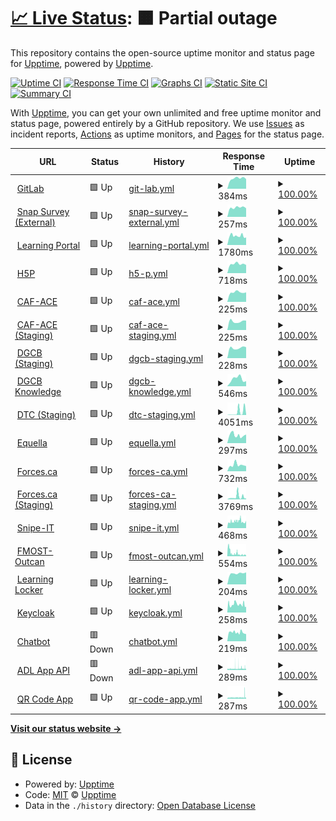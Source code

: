 # [📈 Live Status](https://upptime.github.io/upptime): <!--live status--> **🟧 Partial outage**

This repository contains the open-source uptime monitor and status page for [Upptime](https://upptime.js.org), powered by [Upptime](https://github.com/upptime/upptime).

[![Uptime CI](https://github.com/koj-co/upptime/workflows/Uptime%20CI/badge.svg)](https://github.com/koj-co/upptime/actions?query=workflow%3A%22Uptime+CI%22)
[![Response Time CI](https://github.com/koj-co/upptime/workflows/Response%20Time%20CI/badge.svg)](https://github.com/koj-co/upptime/actions?query=workflow%3A%22Response+Time+CI%22)
[![Graphs CI](https://github.com/koj-co/upptime/workflows/Graphs%20CI/badge.svg)](https://github.com/koj-co/upptime/actions?query=workflow%3A%22Graphs+CI%22)
[![Static Site CI](https://github.com/koj-co/upptime/workflows/Static%20Site%20CI/badge.svg)](https://github.com/koj-co/upptime/actions?query=workflow%3A%22Static+Site+CI%22)
[![Summary CI](https://github.com/koj-co/upptime/workflows/Summary%20CI/badge.svg)](https://github.com/koj-co/upptime/actions?query=workflow%3A%22Summary+CI%22)

With [Upptime](https://upptime.js.org), you can get your own unlimited and free uptime monitor and status page, powered entirely by a GitHub repository. We use [Issues](https://github.com/upptime/upptime/issues) as incident reports, [Actions](https://github.com/upptime/upptime/actions) as uptime monitors, and [Pages](https://upptime.github.io/upptime) for the status page.

<!--start: status pages-->
<!-- This summary is generated by Upptime (https://github.com/upptime/upptime) -->
<!-- Do not edit this manually, your changes will be overwritten -->
<!-- prettier-ignore -->
| URL | Status | History | Response Time | Uptime |
| --- | ------ | ------- | ------------- | ------ |
| <img alt="" src="https://favicons.githubusercontent.com/git.ongarde.net" height="13"> [GitLab](https://git.ongarde.net/) | 🟩 Up | [git-lab.yml](https://github.com/Async0x42/epic-upptime/commits/HEAD/history/git-lab.yml) | <details><summary><img alt="Response time graph" src="./graphs/git-lab/response-time-week.png" height="20"> 384ms</summary><br><a href="https://async0x42.github.io/epic-upptime/history/git-lab"><img alt="Response time 495" src="https://img.shields.io/endpoint?url=https%3A%2F%2Fraw.githubusercontent.com%2FAsync0x42%2Fepic-upptime%2FHEAD%2Fapi%2Fgit-lab%2Fresponse-time.json"></a><br><a href="https://async0x42.github.io/epic-upptime/history/git-lab"><img alt="24-hour response time 608" src="https://img.shields.io/endpoint?url=https%3A%2F%2Fraw.githubusercontent.com%2FAsync0x42%2Fepic-upptime%2FHEAD%2Fapi%2Fgit-lab%2Fresponse-time-day.json"></a><br><a href="https://async0x42.github.io/epic-upptime/history/git-lab"><img alt="7-day response time 384" src="https://img.shields.io/endpoint?url=https%3A%2F%2Fraw.githubusercontent.com%2FAsync0x42%2Fepic-upptime%2FHEAD%2Fapi%2Fgit-lab%2Fresponse-time-week.json"></a><br><a href="https://async0x42.github.io/epic-upptime/history/git-lab"><img alt="30-day response time 410" src="https://img.shields.io/endpoint?url=https%3A%2F%2Fraw.githubusercontent.com%2FAsync0x42%2Fepic-upptime%2FHEAD%2Fapi%2Fgit-lab%2Fresponse-time-month.json"></a><br><a href="https://async0x42.github.io/epic-upptime/history/git-lab"><img alt="1-year response time 513" src="https://img.shields.io/endpoint?url=https%3A%2F%2Fraw.githubusercontent.com%2FAsync0x42%2Fepic-upptime%2FHEAD%2Fapi%2Fgit-lab%2Fresponse-time-year.json"></a></details> | <details><summary><a href="https://async0x42.github.io/epic-upptime/history/git-lab">100.00%</a></summary><a href="https://async0x42.github.io/epic-upptime/history/git-lab"><img alt="All-time uptime 99.72%" src="https://img.shields.io/endpoint?url=https%3A%2F%2Fraw.githubusercontent.com%2FAsync0x42%2Fepic-upptime%2FHEAD%2Fapi%2Fgit-lab%2Fuptime.json"></a><br><a href="https://async0x42.github.io/epic-upptime/history/git-lab"><img alt="24-hour uptime 100.00%" src="https://img.shields.io/endpoint?url=https%3A%2F%2Fraw.githubusercontent.com%2FAsync0x42%2Fepic-upptime%2FHEAD%2Fapi%2Fgit-lab%2Fuptime-day.json"></a><br><a href="https://async0x42.github.io/epic-upptime/history/git-lab"><img alt="7-day uptime 100.00%" src="https://img.shields.io/endpoint?url=https%3A%2F%2Fraw.githubusercontent.com%2FAsync0x42%2Fepic-upptime%2FHEAD%2Fapi%2Fgit-lab%2Fuptime-week.json"></a><br><a href="https://async0x42.github.io/epic-upptime/history/git-lab"><img alt="30-day uptime 100.00%" src="https://img.shields.io/endpoint?url=https%3A%2F%2Fraw.githubusercontent.com%2FAsync0x42%2Fepic-upptime%2FHEAD%2Fapi%2Fgit-lab%2Fuptime-month.json"></a><br><a href="https://async0x42.github.io/epic-upptime/history/git-lab"><img alt="1-year uptime 99.95%" src="https://img.shields.io/endpoint?url=https%3A%2F%2Fraw.githubusercontent.com%2FAsync0x42%2Fepic-upptime%2FHEAD%2Fapi%2Fgit-lab%2Fuptime-year.json"></a></details>
| <img alt="" src="https://favicons.githubusercontent.com/survey-sondage.forces.gc.ca" height="13"> [Snap Survey (External)](https://survey-sondage.forces.gc.ca/snapwebhost/) | 🟩 Up | [snap-survey-external.yml](https://github.com/Async0x42/epic-upptime/commits/HEAD/history/snap-survey-external.yml) | <details><summary><img alt="Response time graph" src="./graphs/snap-survey-external/response-time-week.png" height="20"> 257ms</summary><br><a href="https://async0x42.github.io/epic-upptime/history/snap-survey-external"><img alt="Response time 353" src="https://img.shields.io/endpoint?url=https%3A%2F%2Fraw.githubusercontent.com%2FAsync0x42%2Fepic-upptime%2FHEAD%2Fapi%2Fsnap-survey-external%2Fresponse-time.json"></a><br><a href="https://async0x42.github.io/epic-upptime/history/snap-survey-external"><img alt="24-hour response time 435" src="https://img.shields.io/endpoint?url=https%3A%2F%2Fraw.githubusercontent.com%2FAsync0x42%2Fepic-upptime%2FHEAD%2Fapi%2Fsnap-survey-external%2Fresponse-time-day.json"></a><br><a href="https://async0x42.github.io/epic-upptime/history/snap-survey-external"><img alt="7-day response time 257" src="https://img.shields.io/endpoint?url=https%3A%2F%2Fraw.githubusercontent.com%2FAsync0x42%2Fepic-upptime%2FHEAD%2Fapi%2Fsnap-survey-external%2Fresponse-time-week.json"></a><br><a href="https://async0x42.github.io/epic-upptime/history/snap-survey-external"><img alt="30-day response time 272" src="https://img.shields.io/endpoint?url=https%3A%2F%2Fraw.githubusercontent.com%2FAsync0x42%2Fepic-upptime%2FHEAD%2Fapi%2Fsnap-survey-external%2Fresponse-time-month.json"></a><br><a href="https://async0x42.github.io/epic-upptime/history/snap-survey-external"><img alt="1-year response time 350" src="https://img.shields.io/endpoint?url=https%3A%2F%2Fraw.githubusercontent.com%2FAsync0x42%2Fepic-upptime%2FHEAD%2Fapi%2Fsnap-survey-external%2Fresponse-time-year.json"></a></details> | <details><summary><a href="https://async0x42.github.io/epic-upptime/history/snap-survey-external">100.00%</a></summary><a href="https://async0x42.github.io/epic-upptime/history/snap-survey-external"><img alt="All-time uptime 99.98%" src="https://img.shields.io/endpoint?url=https%3A%2F%2Fraw.githubusercontent.com%2FAsync0x42%2Fepic-upptime%2FHEAD%2Fapi%2Fsnap-survey-external%2Fuptime.json"></a><br><a href="https://async0x42.github.io/epic-upptime/history/snap-survey-external"><img alt="24-hour uptime 100.00%" src="https://img.shields.io/endpoint?url=https%3A%2F%2Fraw.githubusercontent.com%2FAsync0x42%2Fepic-upptime%2FHEAD%2Fapi%2Fsnap-survey-external%2Fuptime-day.json"></a><br><a href="https://async0x42.github.io/epic-upptime/history/snap-survey-external"><img alt="7-day uptime 100.00%" src="https://img.shields.io/endpoint?url=https%3A%2F%2Fraw.githubusercontent.com%2FAsync0x42%2Fepic-upptime%2FHEAD%2Fapi%2Fsnap-survey-external%2Fuptime-week.json"></a><br><a href="https://async0x42.github.io/epic-upptime/history/snap-survey-external"><img alt="30-day uptime 100.00%" src="https://img.shields.io/endpoint?url=https%3A%2F%2Fraw.githubusercontent.com%2FAsync0x42%2Fepic-upptime%2FHEAD%2Fapi%2Fsnap-survey-external%2Fuptime-month.json"></a><br><a href="https://async0x42.github.io/epic-upptime/history/snap-survey-external"><img alt="1-year uptime 99.98%" src="https://img.shields.io/endpoint?url=https%3A%2F%2Fraw.githubusercontent.com%2FAsync0x42%2Fepic-upptime%2FHEAD%2Fapi%2Fsnap-survey-external%2Fuptime-year.json"></a></details>
| <img alt="" src="https://favicons.githubusercontent.com/lp-pa.forces.gc.ca" height="13"> [Learning Portal](https://lp-pa.forces.gc.ca/portal/) | 🟩 Up | [learning-portal.yml](https://github.com/Async0x42/epic-upptime/commits/HEAD/history/learning-portal.yml) | <details><summary><img alt="Response time graph" src="./graphs/learning-portal/response-time-week.png" height="20"> 1780ms</summary><br><a href="https://async0x42.github.io/epic-upptime/history/learning-portal"><img alt="Response time 869" src="https://img.shields.io/endpoint?url=https%3A%2F%2Fraw.githubusercontent.com%2FAsync0x42%2Fepic-upptime%2FHEAD%2Fapi%2Flearning-portal%2Fresponse-time.json"></a><br><a href="https://async0x42.github.io/epic-upptime/history/learning-portal"><img alt="24-hour response time 6811" src="https://img.shields.io/endpoint?url=https%3A%2F%2Fraw.githubusercontent.com%2FAsync0x42%2Fepic-upptime%2FHEAD%2Fapi%2Flearning-portal%2Fresponse-time-day.json"></a><br><a href="https://async0x42.github.io/epic-upptime/history/learning-portal"><img alt="7-day response time 1780" src="https://img.shields.io/endpoint?url=https%3A%2F%2Fraw.githubusercontent.com%2FAsync0x42%2Fepic-upptime%2FHEAD%2Fapi%2Flearning-portal%2Fresponse-time-week.json"></a><br><a href="https://async0x42.github.io/epic-upptime/history/learning-portal"><img alt="30-day response time 761" src="https://img.shields.io/endpoint?url=https%3A%2F%2Fraw.githubusercontent.com%2FAsync0x42%2Fepic-upptime%2FHEAD%2Fapi%2Flearning-portal%2Fresponse-time-month.json"></a><br><a href="https://async0x42.github.io/epic-upptime/history/learning-portal"><img alt="1-year response time 920" src="https://img.shields.io/endpoint?url=https%3A%2F%2Fraw.githubusercontent.com%2FAsync0x42%2Fepic-upptime%2FHEAD%2Fapi%2Flearning-portal%2Fresponse-time-year.json"></a></details> | <details><summary><a href="https://async0x42.github.io/epic-upptime/history/learning-portal">100.00%</a></summary><a href="https://async0x42.github.io/epic-upptime/history/learning-portal"><img alt="All-time uptime 99.94%" src="https://img.shields.io/endpoint?url=https%3A%2F%2Fraw.githubusercontent.com%2FAsync0x42%2Fepic-upptime%2FHEAD%2Fapi%2Flearning-portal%2Fuptime.json"></a><br><a href="https://async0x42.github.io/epic-upptime/history/learning-portal"><img alt="24-hour uptime 100.00%" src="https://img.shields.io/endpoint?url=https%3A%2F%2Fraw.githubusercontent.com%2FAsync0x42%2Fepic-upptime%2FHEAD%2Fapi%2Flearning-portal%2Fuptime-day.json"></a><br><a href="https://async0x42.github.io/epic-upptime/history/learning-portal"><img alt="7-day uptime 100.00%" src="https://img.shields.io/endpoint?url=https%3A%2F%2Fraw.githubusercontent.com%2FAsync0x42%2Fepic-upptime%2FHEAD%2Fapi%2Flearning-portal%2Fuptime-week.json"></a><br><a href="https://async0x42.github.io/epic-upptime/history/learning-portal"><img alt="30-day uptime 100.00%" src="https://img.shields.io/endpoint?url=https%3A%2F%2Fraw.githubusercontent.com%2FAsync0x42%2Fepic-upptime%2FHEAD%2Fapi%2Flearning-portal%2Fuptime-month.json"></a><br><a href="https://async0x42.github.io/epic-upptime/history/learning-portal"><img alt="1-year uptime 99.96%" src="https://img.shields.io/endpoint?url=https%3A%2F%2Fraw.githubusercontent.com%2FAsync0x42%2Fepic-upptime%2FHEAD%2Fapi%2Flearning-portal%2Fuptime-year.json"></a></details>
| <img alt="" src="https://favicons.githubusercontent.com/h5p.ongarde.net" height="13"> [H5P](https://h5p.ongarde.net/) | 🟩 Up | [h5-p.yml](https://github.com/Async0x42/epic-upptime/commits/HEAD/history/h5-p.yml) | <details><summary><img alt="Response time graph" src="./graphs/h5-p/response-time-week.png" height="20"> 718ms</summary><br><a href="https://async0x42.github.io/epic-upptime/history/h5-p"><img alt="Response time 739" src="https://img.shields.io/endpoint?url=https%3A%2F%2Fraw.githubusercontent.com%2FAsync0x42%2Fepic-upptime%2FHEAD%2Fapi%2Fh5-p%2Fresponse-time.json"></a><br><a href="https://async0x42.github.io/epic-upptime/history/h5-p"><img alt="24-hour response time 1774" src="https://img.shields.io/endpoint?url=https%3A%2F%2Fraw.githubusercontent.com%2FAsync0x42%2Fepic-upptime%2FHEAD%2Fapi%2Fh5-p%2Fresponse-time-day.json"></a><br><a href="https://async0x42.github.io/epic-upptime/history/h5-p"><img alt="7-day response time 718" src="https://img.shields.io/endpoint?url=https%3A%2F%2Fraw.githubusercontent.com%2FAsync0x42%2Fepic-upptime%2FHEAD%2Fapi%2Fh5-p%2Fresponse-time-week.json"></a><br><a href="https://async0x42.github.io/epic-upptime/history/h5-p"><img alt="30-day response time 708" src="https://img.shields.io/endpoint?url=https%3A%2F%2Fraw.githubusercontent.com%2FAsync0x42%2Fepic-upptime%2FHEAD%2Fapi%2Fh5-p%2Fresponse-time-month.json"></a><br><a href="https://async0x42.github.io/epic-upptime/history/h5-p"><img alt="1-year response time 735" src="https://img.shields.io/endpoint?url=https%3A%2F%2Fraw.githubusercontent.com%2FAsync0x42%2Fepic-upptime%2FHEAD%2Fapi%2Fh5-p%2Fresponse-time-year.json"></a></details> | <details><summary><a href="https://async0x42.github.io/epic-upptime/history/h5-p">100.00%</a></summary><a href="https://async0x42.github.io/epic-upptime/history/h5-p"><img alt="All-time uptime 99.95%" src="https://img.shields.io/endpoint?url=https%3A%2F%2Fraw.githubusercontent.com%2FAsync0x42%2Fepic-upptime%2FHEAD%2Fapi%2Fh5-p%2Fuptime.json"></a><br><a href="https://async0x42.github.io/epic-upptime/history/h5-p"><img alt="24-hour uptime 100.00%" src="https://img.shields.io/endpoint?url=https%3A%2F%2Fraw.githubusercontent.com%2FAsync0x42%2Fepic-upptime%2FHEAD%2Fapi%2Fh5-p%2Fuptime-day.json"></a><br><a href="https://async0x42.github.io/epic-upptime/history/h5-p"><img alt="7-day uptime 100.00%" src="https://img.shields.io/endpoint?url=https%3A%2F%2Fraw.githubusercontent.com%2FAsync0x42%2Fepic-upptime%2FHEAD%2Fapi%2Fh5-p%2Fuptime-week.json"></a><br><a href="https://async0x42.github.io/epic-upptime/history/h5-p"><img alt="30-day uptime 100.00%" src="https://img.shields.io/endpoint?url=https%3A%2F%2Fraw.githubusercontent.com%2FAsync0x42%2Fepic-upptime%2FHEAD%2Fapi%2Fh5-p%2Fuptime-month.json"></a><br><a href="https://async0x42.github.io/epic-upptime/history/h5-p"><img alt="1-year uptime 99.96%" src="https://img.shields.io/endpoint?url=https%3A%2F%2Fraw.githubusercontent.com%2FAsync0x42%2Fepic-upptime%2FHEAD%2Fapi%2Fh5-p%2Fuptime-year.json"></a></details>
| <img alt="" src="https://favicons.githubusercontent.com/caface-rfacace.forces.gc.ca" height="13"> [CAF-ACE](https://caface-rfacace.forces.gc.ca) | 🟩 Up | [caf-ace.yml](https://github.com/Async0x42/epic-upptime/commits/HEAD/history/caf-ace.yml) | <details><summary><img alt="Response time graph" src="./graphs/caf-ace/response-time-week.png" height="20"> 225ms</summary><br><a href="https://async0x42.github.io/epic-upptime/history/caf-ace"><img alt="Response time 305" src="https://img.shields.io/endpoint?url=https%3A%2F%2Fraw.githubusercontent.com%2FAsync0x42%2Fepic-upptime%2FHEAD%2Fapi%2Fcaf-ace%2Fresponse-time.json"></a><br><a href="https://async0x42.github.io/epic-upptime/history/caf-ace"><img alt="24-hour response time 386" src="https://img.shields.io/endpoint?url=https%3A%2F%2Fraw.githubusercontent.com%2FAsync0x42%2Fepic-upptime%2FHEAD%2Fapi%2Fcaf-ace%2Fresponse-time-day.json"></a><br><a href="https://async0x42.github.io/epic-upptime/history/caf-ace"><img alt="7-day response time 225" src="https://img.shields.io/endpoint?url=https%3A%2F%2Fraw.githubusercontent.com%2FAsync0x42%2Fepic-upptime%2FHEAD%2Fapi%2Fcaf-ace%2Fresponse-time-week.json"></a><br><a href="https://async0x42.github.io/epic-upptime/history/caf-ace"><img alt="30-day response time 246" src="https://img.shields.io/endpoint?url=https%3A%2F%2Fraw.githubusercontent.com%2FAsync0x42%2Fepic-upptime%2FHEAD%2Fapi%2Fcaf-ace%2Fresponse-time-month.json"></a><br><a href="https://async0x42.github.io/epic-upptime/history/caf-ace"><img alt="1-year response time 303" src="https://img.shields.io/endpoint?url=https%3A%2F%2Fraw.githubusercontent.com%2FAsync0x42%2Fepic-upptime%2FHEAD%2Fapi%2Fcaf-ace%2Fresponse-time-year.json"></a></details> | <details><summary><a href="https://async0x42.github.io/epic-upptime/history/caf-ace">100.00%</a></summary><a href="https://async0x42.github.io/epic-upptime/history/caf-ace"><img alt="All-time uptime 99.79%" src="https://img.shields.io/endpoint?url=https%3A%2F%2Fraw.githubusercontent.com%2FAsync0x42%2Fepic-upptime%2FHEAD%2Fapi%2Fcaf-ace%2Fuptime.json"></a><br><a href="https://async0x42.github.io/epic-upptime/history/caf-ace"><img alt="24-hour uptime 100.00%" src="https://img.shields.io/endpoint?url=https%3A%2F%2Fraw.githubusercontent.com%2FAsync0x42%2Fepic-upptime%2FHEAD%2Fapi%2Fcaf-ace%2Fuptime-day.json"></a><br><a href="https://async0x42.github.io/epic-upptime/history/caf-ace"><img alt="7-day uptime 100.00%" src="https://img.shields.io/endpoint?url=https%3A%2F%2Fraw.githubusercontent.com%2FAsync0x42%2Fepic-upptime%2FHEAD%2Fapi%2Fcaf-ace%2Fuptime-week.json"></a><br><a href="https://async0x42.github.io/epic-upptime/history/caf-ace"><img alt="30-day uptime 100.00%" src="https://img.shields.io/endpoint?url=https%3A%2F%2Fraw.githubusercontent.com%2FAsync0x42%2Fepic-upptime%2FHEAD%2Fapi%2Fcaf-ace%2Fuptime-month.json"></a><br><a href="https://async0x42.github.io/epic-upptime/history/caf-ace"><img alt="1-year uptime 99.90%" src="https://img.shields.io/endpoint?url=https%3A%2F%2Fraw.githubusercontent.com%2FAsync0x42%2Fepic-upptime%2FHEAD%2Fapi%2Fcaf-ace%2Fuptime-year.json"></a></details>
| <img alt="" src="https://favicons.githubusercontent.com/caface-dev.ongarde.net" height="13"> [CAF-ACE (Staging)](https://caface-dev.ongarde.net) | 🟩 Up | [caf-ace-staging.yml](https://github.com/Async0x42/epic-upptime/commits/HEAD/history/caf-ace-staging.yml) | <details><summary><img alt="Response time graph" src="./graphs/caf-ace-staging/response-time-week.png" height="20"> 225ms</summary><br><a href="https://async0x42.github.io/epic-upptime/history/caf-ace-staging"><img alt="Response time 292" src="https://img.shields.io/endpoint?url=https%3A%2F%2Fraw.githubusercontent.com%2FAsync0x42%2Fepic-upptime%2FHEAD%2Fapi%2Fcaf-ace-staging%2Fresponse-time.json"></a><br><a href="https://async0x42.github.io/epic-upptime/history/caf-ace-staging"><img alt="24-hour response time 379" src="https://img.shields.io/endpoint?url=https%3A%2F%2Fraw.githubusercontent.com%2FAsync0x42%2Fepic-upptime%2FHEAD%2Fapi%2Fcaf-ace-staging%2Fresponse-time-day.json"></a><br><a href="https://async0x42.github.io/epic-upptime/history/caf-ace-staging"><img alt="7-day response time 225" src="https://img.shields.io/endpoint?url=https%3A%2F%2Fraw.githubusercontent.com%2FAsync0x42%2Fepic-upptime%2FHEAD%2Fapi%2Fcaf-ace-staging%2Fresponse-time-week.json"></a><br><a href="https://async0x42.github.io/epic-upptime/history/caf-ace-staging"><img alt="30-day response time 256" src="https://img.shields.io/endpoint?url=https%3A%2F%2Fraw.githubusercontent.com%2FAsync0x42%2Fepic-upptime%2FHEAD%2Fapi%2Fcaf-ace-staging%2Fresponse-time-month.json"></a><br><a href="https://async0x42.github.io/epic-upptime/history/caf-ace-staging"><img alt="1-year response time 292" src="https://img.shields.io/endpoint?url=https%3A%2F%2Fraw.githubusercontent.com%2FAsync0x42%2Fepic-upptime%2FHEAD%2Fapi%2Fcaf-ace-staging%2Fresponse-time-year.json"></a></details> | <details><summary><a href="https://async0x42.github.io/epic-upptime/history/caf-ace-staging">100.00%</a></summary><a href="https://async0x42.github.io/epic-upptime/history/caf-ace-staging"><img alt="All-time uptime 100.00%" src="https://img.shields.io/endpoint?url=https%3A%2F%2Fraw.githubusercontent.com%2FAsync0x42%2Fepic-upptime%2FHEAD%2Fapi%2Fcaf-ace-staging%2Fuptime.json"></a><br><a href="https://async0x42.github.io/epic-upptime/history/caf-ace-staging"><img alt="24-hour uptime 100.00%" src="https://img.shields.io/endpoint?url=https%3A%2F%2Fraw.githubusercontent.com%2FAsync0x42%2Fepic-upptime%2FHEAD%2Fapi%2Fcaf-ace-staging%2Fuptime-day.json"></a><br><a href="https://async0x42.github.io/epic-upptime/history/caf-ace-staging"><img alt="7-day uptime 100.00%" src="https://img.shields.io/endpoint?url=https%3A%2F%2Fraw.githubusercontent.com%2FAsync0x42%2Fepic-upptime%2FHEAD%2Fapi%2Fcaf-ace-staging%2Fuptime-week.json"></a><br><a href="https://async0x42.github.io/epic-upptime/history/caf-ace-staging"><img alt="30-day uptime 100.00%" src="https://img.shields.io/endpoint?url=https%3A%2F%2Fraw.githubusercontent.com%2FAsync0x42%2Fepic-upptime%2FHEAD%2Fapi%2Fcaf-ace-staging%2Fuptime-month.json"></a><br><a href="https://async0x42.github.io/epic-upptime/history/caf-ace-staging"><img alt="1-year uptime 100.00%" src="https://img.shields.io/endpoint?url=https%3A%2F%2Fraw.githubusercontent.com%2FAsync0x42%2Fepic-upptime%2FHEAD%2Fapi%2Fcaf-ace-staging%2Fuptime-year.json"></a></details>
| <img alt="" src="https://favicons.githubusercontent.com/dgcb.ongarde.net" height="13"> [DGCB (Staging)](https://dgcb.ongarde.net) | 🟩 Up | [dgcb-staging.yml](https://github.com/Async0x42/epic-upptime/commits/HEAD/history/dgcb-staging.yml) | <details><summary><img alt="Response time graph" src="./graphs/dgcb-staging/response-time-week.png" height="20"> 228ms</summary><br><a href="https://async0x42.github.io/epic-upptime/history/dgcb-staging"><img alt="Response time 418" src="https://img.shields.io/endpoint?url=https%3A%2F%2Fraw.githubusercontent.com%2FAsync0x42%2Fepic-upptime%2FHEAD%2Fapi%2Fdgcb-staging%2Fresponse-time.json"></a><br><a href="https://async0x42.github.io/epic-upptime/history/dgcb-staging"><img alt="24-hour response time 377" src="https://img.shields.io/endpoint?url=https%3A%2F%2Fraw.githubusercontent.com%2FAsync0x42%2Fepic-upptime%2FHEAD%2Fapi%2Fdgcb-staging%2Fresponse-time-day.json"></a><br><a href="https://async0x42.github.io/epic-upptime/history/dgcb-staging"><img alt="7-day response time 228" src="https://img.shields.io/endpoint?url=https%3A%2F%2Fraw.githubusercontent.com%2FAsync0x42%2Fepic-upptime%2FHEAD%2Fapi%2Fdgcb-staging%2Fresponse-time-week.json"></a><br><a href="https://async0x42.github.io/epic-upptime/history/dgcb-staging"><img alt="30-day response time 297" src="https://img.shields.io/endpoint?url=https%3A%2F%2Fraw.githubusercontent.com%2FAsync0x42%2Fepic-upptime%2FHEAD%2Fapi%2Fdgcb-staging%2Fresponse-time-month.json"></a><br><a href="https://async0x42.github.io/epic-upptime/history/dgcb-staging"><img alt="1-year response time 388" src="https://img.shields.io/endpoint?url=https%3A%2F%2Fraw.githubusercontent.com%2FAsync0x42%2Fepic-upptime%2FHEAD%2Fapi%2Fdgcb-staging%2Fresponse-time-year.json"></a></details> | <details><summary><a href="https://async0x42.github.io/epic-upptime/history/dgcb-staging">100.00%</a></summary><a href="https://async0x42.github.io/epic-upptime/history/dgcb-staging"><img alt="All-time uptime 99.81%" src="https://img.shields.io/endpoint?url=https%3A%2F%2Fraw.githubusercontent.com%2FAsync0x42%2Fepic-upptime%2FHEAD%2Fapi%2Fdgcb-staging%2Fuptime.json"></a><br><a href="https://async0x42.github.io/epic-upptime/history/dgcb-staging"><img alt="24-hour uptime 100.00%" src="https://img.shields.io/endpoint?url=https%3A%2F%2Fraw.githubusercontent.com%2FAsync0x42%2Fepic-upptime%2FHEAD%2Fapi%2Fdgcb-staging%2Fuptime-day.json"></a><br><a href="https://async0x42.github.io/epic-upptime/history/dgcb-staging"><img alt="7-day uptime 100.00%" src="https://img.shields.io/endpoint?url=https%3A%2F%2Fraw.githubusercontent.com%2FAsync0x42%2Fepic-upptime%2FHEAD%2Fapi%2Fdgcb-staging%2Fuptime-week.json"></a><br><a href="https://async0x42.github.io/epic-upptime/history/dgcb-staging"><img alt="30-day uptime 100.00%" src="https://img.shields.io/endpoint?url=https%3A%2F%2Fraw.githubusercontent.com%2FAsync0x42%2Fepic-upptime%2FHEAD%2Fapi%2Fdgcb-staging%2Fuptime-month.json"></a><br><a href="https://async0x42.github.io/epic-upptime/history/dgcb-staging"><img alt="1-year uptime 99.93%" src="https://img.shields.io/endpoint?url=https%3A%2F%2Fraw.githubusercontent.com%2FAsync0x42%2Fepic-upptime%2FHEAD%2Fapi%2Fdgcb-staging%2Fuptime-year.json"></a></details>
| <img alt="" src="https://favicons.githubusercontent.com/dgcb-knowledge.ongarde.net" height="13"> [DGCB Knowledge](https://dgcb-knowledge.ongarde.net) | 🟩 Up | [dgcb-knowledge.yml](https://github.com/Async0x42/epic-upptime/commits/HEAD/history/dgcb-knowledge.yml) | <details><summary><img alt="Response time graph" src="./graphs/dgcb-knowledge/response-time-week.png" height="20"> 546ms</summary><br><a href="https://async0x42.github.io/epic-upptime/history/dgcb-knowledge"><img alt="Response time 773" src="https://img.shields.io/endpoint?url=https%3A%2F%2Fraw.githubusercontent.com%2FAsync0x42%2Fepic-upptime%2FHEAD%2Fapi%2Fdgcb-knowledge%2Fresponse-time.json"></a><br><a href="https://async0x42.github.io/epic-upptime/history/dgcb-knowledge"><img alt="24-hour response time 522" src="https://img.shields.io/endpoint?url=https%3A%2F%2Fraw.githubusercontent.com%2FAsync0x42%2Fepic-upptime%2FHEAD%2Fapi%2Fdgcb-knowledge%2Fresponse-time-day.json"></a><br><a href="https://async0x42.github.io/epic-upptime/history/dgcb-knowledge"><img alt="7-day response time 546" src="https://img.shields.io/endpoint?url=https%3A%2F%2Fraw.githubusercontent.com%2FAsync0x42%2Fepic-upptime%2FHEAD%2Fapi%2Fdgcb-knowledge%2Fresponse-time-week.json"></a><br><a href="https://async0x42.github.io/epic-upptime/history/dgcb-knowledge"><img alt="30-day response time 1327" src="https://img.shields.io/endpoint?url=https%3A%2F%2Fraw.githubusercontent.com%2FAsync0x42%2Fepic-upptime%2FHEAD%2Fapi%2Fdgcb-knowledge%2Fresponse-time-month.json"></a><br><a href="https://async0x42.github.io/epic-upptime/history/dgcb-knowledge"><img alt="1-year response time 804" src="https://img.shields.io/endpoint?url=https%3A%2F%2Fraw.githubusercontent.com%2FAsync0x42%2Fepic-upptime%2FHEAD%2Fapi%2Fdgcb-knowledge%2Fresponse-time-year.json"></a></details> | <details><summary><a href="https://async0x42.github.io/epic-upptime/history/dgcb-knowledge">100.00%</a></summary><a href="https://async0x42.github.io/epic-upptime/history/dgcb-knowledge"><img alt="All-time uptime 96.43%" src="https://img.shields.io/endpoint?url=https%3A%2F%2Fraw.githubusercontent.com%2FAsync0x42%2Fepic-upptime%2FHEAD%2Fapi%2Fdgcb-knowledge%2Fuptime.json"></a><br><a href="https://async0x42.github.io/epic-upptime/history/dgcb-knowledge"><img alt="24-hour uptime 100.00%" src="https://img.shields.io/endpoint?url=https%3A%2F%2Fraw.githubusercontent.com%2FAsync0x42%2Fepic-upptime%2FHEAD%2Fapi%2Fdgcb-knowledge%2Fuptime-day.json"></a><br><a href="https://async0x42.github.io/epic-upptime/history/dgcb-knowledge"><img alt="7-day uptime 100.00%" src="https://img.shields.io/endpoint?url=https%3A%2F%2Fraw.githubusercontent.com%2FAsync0x42%2Fepic-upptime%2FHEAD%2Fapi%2Fdgcb-knowledge%2Fuptime-week.json"></a><br><a href="https://async0x42.github.io/epic-upptime/history/dgcb-knowledge"><img alt="30-day uptime 100.00%" src="https://img.shields.io/endpoint?url=https%3A%2F%2Fraw.githubusercontent.com%2FAsync0x42%2Fepic-upptime%2FHEAD%2Fapi%2Fdgcb-knowledge%2Fuptime-month.json"></a><br><a href="https://async0x42.github.io/epic-upptime/history/dgcb-knowledge"><img alt="1-year uptime 95.85%" src="https://img.shields.io/endpoint?url=https%3A%2F%2Fraw.githubusercontent.com%2FAsync0x42%2Fepic-upptime%2FHEAD%2Fapi%2Fdgcb-knowledge%2Fuptime-year.json"></a></details>
| <img alt="" src="https://favicons.githubusercontent.com/dtc.ongarde.net" height="13"> [DTC (Staging)](https://dtc.ongarde.net) | 🟩 Up | [dtc-staging.yml](https://github.com/Async0x42/epic-upptime/commits/HEAD/history/dtc-staging.yml) | <details><summary><img alt="Response time graph" src="./graphs/dtc-staging/response-time-week.png" height="20"> 4051ms</summary><br><a href="https://async0x42.github.io/epic-upptime/history/dtc-staging"><img alt="Response time 1521" src="https://img.shields.io/endpoint?url=https%3A%2F%2Fraw.githubusercontent.com%2FAsync0x42%2Fepic-upptime%2FHEAD%2Fapi%2Fdtc-staging%2Fresponse-time.json"></a><br><a href="https://async0x42.github.io/epic-upptime/history/dtc-staging"><img alt="24-hour response time 5648" src="https://img.shields.io/endpoint?url=https%3A%2F%2Fraw.githubusercontent.com%2FAsync0x42%2Fepic-upptime%2FHEAD%2Fapi%2Fdtc-staging%2Fresponse-time-day.json"></a><br><a href="https://async0x42.github.io/epic-upptime/history/dtc-staging"><img alt="7-day response time 4051" src="https://img.shields.io/endpoint?url=https%3A%2F%2Fraw.githubusercontent.com%2FAsync0x42%2Fepic-upptime%2FHEAD%2Fapi%2Fdtc-staging%2Fresponse-time-week.json"></a><br><a href="https://async0x42.github.io/epic-upptime/history/dtc-staging"><img alt="30-day response time 3177" src="https://img.shields.io/endpoint?url=https%3A%2F%2Fraw.githubusercontent.com%2FAsync0x42%2Fepic-upptime%2FHEAD%2Fapi%2Fdtc-staging%2Fresponse-time-month.json"></a><br><a href="https://async0x42.github.io/epic-upptime/history/dtc-staging"><img alt="1-year response time 1680" src="https://img.shields.io/endpoint?url=https%3A%2F%2Fraw.githubusercontent.com%2FAsync0x42%2Fepic-upptime%2FHEAD%2Fapi%2Fdtc-staging%2Fresponse-time-year.json"></a></details> | <details><summary><a href="https://async0x42.github.io/epic-upptime/history/dtc-staging">100.00%</a></summary><a href="https://async0x42.github.io/epic-upptime/history/dtc-staging"><img alt="All-time uptime 99.74%" src="https://img.shields.io/endpoint?url=https%3A%2F%2Fraw.githubusercontent.com%2FAsync0x42%2Fepic-upptime%2FHEAD%2Fapi%2Fdtc-staging%2Fuptime.json"></a><br><a href="https://async0x42.github.io/epic-upptime/history/dtc-staging"><img alt="24-hour uptime 100.00%" src="https://img.shields.io/endpoint?url=https%3A%2F%2Fraw.githubusercontent.com%2FAsync0x42%2Fepic-upptime%2FHEAD%2Fapi%2Fdtc-staging%2Fuptime-day.json"></a><br><a href="https://async0x42.github.io/epic-upptime/history/dtc-staging"><img alt="7-day uptime 100.00%" src="https://img.shields.io/endpoint?url=https%3A%2F%2Fraw.githubusercontent.com%2FAsync0x42%2Fepic-upptime%2FHEAD%2Fapi%2Fdtc-staging%2Fuptime-week.json"></a><br><a href="https://async0x42.github.io/epic-upptime/history/dtc-staging"><img alt="30-day uptime 100.00%" src="https://img.shields.io/endpoint?url=https%3A%2F%2Fraw.githubusercontent.com%2FAsync0x42%2Fepic-upptime%2FHEAD%2Fapi%2Fdtc-staging%2Fuptime-month.json"></a><br><a href="https://async0x42.github.io/epic-upptime/history/dtc-staging"><img alt="1-year uptime 99.96%" src="https://img.shields.io/endpoint?url=https%3A%2F%2Fraw.githubusercontent.com%2FAsync0x42%2Fepic-upptime%2FHEAD%2Fapi%2Fdtc-staging%2Fuptime-year.json"></a></details>
| <img alt="" src="https://favicons.githubusercontent.com/equella.ongarde.net" height="13"> [Equella](https://equella.ongarde.net) | 🟩 Up | [equella.yml](https://github.com/Async0x42/epic-upptime/commits/HEAD/history/equella.yml) | <details><summary><img alt="Response time graph" src="./graphs/equella/response-time-week.png" height="20"> 297ms</summary><br><a href="https://async0x42.github.io/epic-upptime/history/equella"><img alt="Response time 387" src="https://img.shields.io/endpoint?url=https%3A%2F%2Fraw.githubusercontent.com%2FAsync0x42%2Fepic-upptime%2FHEAD%2Fapi%2Fequella%2Fresponse-time.json"></a><br><a href="https://async0x42.github.io/epic-upptime/history/equella"><img alt="24-hour response time 417" src="https://img.shields.io/endpoint?url=https%3A%2F%2Fraw.githubusercontent.com%2FAsync0x42%2Fepic-upptime%2FHEAD%2Fapi%2Fequella%2Fresponse-time-day.json"></a><br><a href="https://async0x42.github.io/epic-upptime/history/equella"><img alt="7-day response time 297" src="https://img.shields.io/endpoint?url=https%3A%2F%2Fraw.githubusercontent.com%2FAsync0x42%2Fepic-upptime%2FHEAD%2Fapi%2Fequella%2Fresponse-time-week.json"></a><br><a href="https://async0x42.github.io/epic-upptime/history/equella"><img alt="30-day response time 367" src="https://img.shields.io/endpoint?url=https%3A%2F%2Fraw.githubusercontent.com%2FAsync0x42%2Fepic-upptime%2FHEAD%2Fapi%2Fequella%2Fresponse-time-month.json"></a><br><a href="https://async0x42.github.io/epic-upptime/history/equella"><img alt="1-year response time 406" src="https://img.shields.io/endpoint?url=https%3A%2F%2Fraw.githubusercontent.com%2FAsync0x42%2Fepic-upptime%2FHEAD%2Fapi%2Fequella%2Fresponse-time-year.json"></a></details> | <details><summary><a href="https://async0x42.github.io/epic-upptime/history/equella">100.00%</a></summary><a href="https://async0x42.github.io/epic-upptime/history/equella"><img alt="All-time uptime 78.40%" src="https://img.shields.io/endpoint?url=https%3A%2F%2Fraw.githubusercontent.com%2FAsync0x42%2Fepic-upptime%2FHEAD%2Fapi%2Fequella%2Fuptime.json"></a><br><a href="https://async0x42.github.io/epic-upptime/history/equella"><img alt="24-hour uptime 100.00%" src="https://img.shields.io/endpoint?url=https%3A%2F%2Fraw.githubusercontent.com%2FAsync0x42%2Fepic-upptime%2FHEAD%2Fapi%2Fequella%2Fuptime-day.json"></a><br><a href="https://async0x42.github.io/epic-upptime/history/equella"><img alt="7-day uptime 100.00%" src="https://img.shields.io/endpoint?url=https%3A%2F%2Fraw.githubusercontent.com%2FAsync0x42%2Fepic-upptime%2FHEAD%2Fapi%2Fequella%2Fuptime-week.json"></a><br><a href="https://async0x42.github.io/epic-upptime/history/equella"><img alt="30-day uptime 100.00%" src="https://img.shields.io/endpoint?url=https%3A%2F%2Fraw.githubusercontent.com%2FAsync0x42%2Fepic-upptime%2FHEAD%2Fapi%2Fequella%2Fuptime-month.json"></a><br><a href="https://async0x42.github.io/epic-upptime/history/equella"><img alt="1-year uptime 91.50%" src="https://img.shields.io/endpoint?url=https%3A%2F%2Fraw.githubusercontent.com%2FAsync0x42%2Fepic-upptime%2FHEAD%2Fapi%2Fequella%2Fuptime-year.json"></a></details>
| <img alt="" src="https://favicons.githubusercontent.com/forces.ca" height="13"> [Forces.ca](https://forces.ca) | 🟩 Up | [forces-ca.yml](https://github.com/Async0x42/epic-upptime/commits/HEAD/history/forces-ca.yml) | <details><summary><img alt="Response time graph" src="./graphs/forces-ca/response-time-week.png" height="20"> 732ms</summary><br><a href="https://async0x42.github.io/epic-upptime/history/forces-ca"><img alt="Response time 846" src="https://img.shields.io/endpoint?url=https%3A%2F%2Fraw.githubusercontent.com%2FAsync0x42%2Fepic-upptime%2FHEAD%2Fapi%2Fforces-ca%2Fresponse-time.json"></a><br><a href="https://async0x42.github.io/epic-upptime/history/forces-ca"><img alt="24-hour response time 898" src="https://img.shields.io/endpoint?url=https%3A%2F%2Fraw.githubusercontent.com%2FAsync0x42%2Fepic-upptime%2FHEAD%2Fapi%2Fforces-ca%2Fresponse-time-day.json"></a><br><a href="https://async0x42.github.io/epic-upptime/history/forces-ca"><img alt="7-day response time 732" src="https://img.shields.io/endpoint?url=https%3A%2F%2Fraw.githubusercontent.com%2FAsync0x42%2Fepic-upptime%2FHEAD%2Fapi%2Fforces-ca%2Fresponse-time-week.json"></a><br><a href="https://async0x42.github.io/epic-upptime/history/forces-ca"><img alt="30-day response time 689" src="https://img.shields.io/endpoint?url=https%3A%2F%2Fraw.githubusercontent.com%2FAsync0x42%2Fepic-upptime%2FHEAD%2Fapi%2Fforces-ca%2Fresponse-time-month.json"></a><br><a href="https://async0x42.github.io/epic-upptime/history/forces-ca"><img alt="1-year response time 884" src="https://img.shields.io/endpoint?url=https%3A%2F%2Fraw.githubusercontent.com%2FAsync0x42%2Fepic-upptime%2FHEAD%2Fapi%2Fforces-ca%2Fresponse-time-year.json"></a></details> | <details><summary><a href="https://async0x42.github.io/epic-upptime/history/forces-ca">100.00%</a></summary><a href="https://async0x42.github.io/epic-upptime/history/forces-ca"><img alt="All-time uptime 99.51%" src="https://img.shields.io/endpoint?url=https%3A%2F%2Fraw.githubusercontent.com%2FAsync0x42%2Fepic-upptime%2FHEAD%2Fapi%2Fforces-ca%2Fuptime.json"></a><br><a href="https://async0x42.github.io/epic-upptime/history/forces-ca"><img alt="24-hour uptime 100.00%" src="https://img.shields.io/endpoint?url=https%3A%2F%2Fraw.githubusercontent.com%2FAsync0x42%2Fepic-upptime%2FHEAD%2Fapi%2Fforces-ca%2Fuptime-day.json"></a><br><a href="https://async0x42.github.io/epic-upptime/history/forces-ca"><img alt="7-day uptime 100.00%" src="https://img.shields.io/endpoint?url=https%3A%2F%2Fraw.githubusercontent.com%2FAsync0x42%2Fepic-upptime%2FHEAD%2Fapi%2Fforces-ca%2Fuptime-week.json"></a><br><a href="https://async0x42.github.io/epic-upptime/history/forces-ca"><img alt="30-day uptime 100.00%" src="https://img.shields.io/endpoint?url=https%3A%2F%2Fraw.githubusercontent.com%2FAsync0x42%2Fepic-upptime%2FHEAD%2Fapi%2Fforces-ca%2Fuptime-month.json"></a><br><a href="https://async0x42.github.io/epic-upptime/history/forces-ca"><img alt="1-year uptime 99.81%" src="https://img.shields.io/endpoint?url=https%3A%2F%2Fraw.githubusercontent.com%2FAsync0x42%2Fepic-upptime%2FHEAD%2Fapi%2Fforces-ca%2Fuptime-year.json"></a></details>
| <img alt="" src="https://favicons.githubusercontent.com/forces.ongarde.net" height="13"> [Forces.ca (Staging)](https://forces.ongarde.net) | 🟩 Up | [forces-ca-staging.yml](https://github.com/Async0x42/epic-upptime/commits/HEAD/history/forces-ca-staging.yml) | <details><summary><img alt="Response time graph" src="./graphs/forces-ca-staging/response-time-week.png" height="20"> 3769ms</summary><br><a href="https://async0x42.github.io/epic-upptime/history/forces-ca-staging"><img alt="Response time 1671" src="https://img.shields.io/endpoint?url=https%3A%2F%2Fraw.githubusercontent.com%2FAsync0x42%2Fepic-upptime%2FHEAD%2Fapi%2Fforces-ca-staging%2Fresponse-time.json"></a><br><a href="https://async0x42.github.io/epic-upptime/history/forces-ca-staging"><img alt="24-hour response time 1534" src="https://img.shields.io/endpoint?url=https%3A%2F%2Fraw.githubusercontent.com%2FAsync0x42%2Fepic-upptime%2FHEAD%2Fapi%2Fforces-ca-staging%2Fresponse-time-day.json"></a><br><a href="https://async0x42.github.io/epic-upptime/history/forces-ca-staging"><img alt="7-day response time 3769" src="https://img.shields.io/endpoint?url=https%3A%2F%2Fraw.githubusercontent.com%2FAsync0x42%2Fepic-upptime%2FHEAD%2Fapi%2Fforces-ca-staging%2Fresponse-time-week.json"></a><br><a href="https://async0x42.github.io/epic-upptime/history/forces-ca-staging"><img alt="30-day response time 3289" src="https://img.shields.io/endpoint?url=https%3A%2F%2Fraw.githubusercontent.com%2FAsync0x42%2Fepic-upptime%2FHEAD%2Fapi%2Fforces-ca-staging%2Fresponse-time-month.json"></a><br><a href="https://async0x42.github.io/epic-upptime/history/forces-ca-staging"><img alt="1-year response time 1830" src="https://img.shields.io/endpoint?url=https%3A%2F%2Fraw.githubusercontent.com%2FAsync0x42%2Fepic-upptime%2FHEAD%2Fapi%2Fforces-ca-staging%2Fresponse-time-year.json"></a></details> | <details><summary><a href="https://async0x42.github.io/epic-upptime/history/forces-ca-staging">100.00%</a></summary><a href="https://async0x42.github.io/epic-upptime/history/forces-ca-staging"><img alt="All-time uptime 99.56%" src="https://img.shields.io/endpoint?url=https%3A%2F%2Fraw.githubusercontent.com%2FAsync0x42%2Fepic-upptime%2FHEAD%2Fapi%2Fforces-ca-staging%2Fuptime.json"></a><br><a href="https://async0x42.github.io/epic-upptime/history/forces-ca-staging"><img alt="24-hour uptime 100.00%" src="https://img.shields.io/endpoint?url=https%3A%2F%2Fraw.githubusercontent.com%2FAsync0x42%2Fepic-upptime%2FHEAD%2Fapi%2Fforces-ca-staging%2Fuptime-day.json"></a><br><a href="https://async0x42.github.io/epic-upptime/history/forces-ca-staging"><img alt="7-day uptime 100.00%" src="https://img.shields.io/endpoint?url=https%3A%2F%2Fraw.githubusercontent.com%2FAsync0x42%2Fepic-upptime%2FHEAD%2Fapi%2Fforces-ca-staging%2Fuptime-week.json"></a><br><a href="https://async0x42.github.io/epic-upptime/history/forces-ca-staging"><img alt="30-day uptime 100.00%" src="https://img.shields.io/endpoint?url=https%3A%2F%2Fraw.githubusercontent.com%2FAsync0x42%2Fepic-upptime%2FHEAD%2Fapi%2Fforces-ca-staging%2Fuptime-month.json"></a><br><a href="https://async0x42.github.io/epic-upptime/history/forces-ca-staging"><img alt="1-year uptime 99.93%" src="https://img.shields.io/endpoint?url=https%3A%2F%2Fraw.githubusercontent.com%2FAsync0x42%2Fepic-upptime%2FHEAD%2Fapi%2Fforces-ca-staging%2Fuptime-year.json"></a></details>
| <img alt="" src="https://favicons.githubusercontent.com/snipe.ongarde.net" height="13"> [Snipe-IT](https://snipe.ongarde.net) | 🟩 Up | [snipe-it.yml](https://github.com/Async0x42/epic-upptime/commits/HEAD/history/snipe-it.yml) | <details><summary><img alt="Response time graph" src="./graphs/snipe-it/response-time-week.png" height="20"> 468ms</summary><br><a href="https://async0x42.github.io/epic-upptime/history/snipe-it"><img alt="Response time 651" src="https://img.shields.io/endpoint?url=https%3A%2F%2Fraw.githubusercontent.com%2FAsync0x42%2Fepic-upptime%2FHEAD%2Fapi%2Fsnipe-it%2Fresponse-time.json"></a><br><a href="https://async0x42.github.io/epic-upptime/history/snipe-it"><img alt="24-hour response time 552" src="https://img.shields.io/endpoint?url=https%3A%2F%2Fraw.githubusercontent.com%2FAsync0x42%2Fepic-upptime%2FHEAD%2Fapi%2Fsnipe-it%2Fresponse-time-day.json"></a><br><a href="https://async0x42.github.io/epic-upptime/history/snipe-it"><img alt="7-day response time 468" src="https://img.shields.io/endpoint?url=https%3A%2F%2Fraw.githubusercontent.com%2FAsync0x42%2Fepic-upptime%2FHEAD%2Fapi%2Fsnipe-it%2Fresponse-time-week.json"></a><br><a href="https://async0x42.github.io/epic-upptime/history/snipe-it"><img alt="30-day response time 635" src="https://img.shields.io/endpoint?url=https%3A%2F%2Fraw.githubusercontent.com%2FAsync0x42%2Fepic-upptime%2FHEAD%2Fapi%2Fsnipe-it%2Fresponse-time-month.json"></a><br><a href="https://async0x42.github.io/epic-upptime/history/snipe-it"><img alt="1-year response time 672" src="https://img.shields.io/endpoint?url=https%3A%2F%2Fraw.githubusercontent.com%2FAsync0x42%2Fepic-upptime%2FHEAD%2Fapi%2Fsnipe-it%2Fresponse-time-year.json"></a></details> | <details><summary><a href="https://async0x42.github.io/epic-upptime/history/snipe-it">100.00%</a></summary><a href="https://async0x42.github.io/epic-upptime/history/snipe-it"><img alt="All-time uptime 99.78%" src="https://img.shields.io/endpoint?url=https%3A%2F%2Fraw.githubusercontent.com%2FAsync0x42%2Fepic-upptime%2FHEAD%2Fapi%2Fsnipe-it%2Fuptime.json"></a><br><a href="https://async0x42.github.io/epic-upptime/history/snipe-it"><img alt="24-hour uptime 100.00%" src="https://img.shields.io/endpoint?url=https%3A%2F%2Fraw.githubusercontent.com%2FAsync0x42%2Fepic-upptime%2FHEAD%2Fapi%2Fsnipe-it%2Fuptime-day.json"></a><br><a href="https://async0x42.github.io/epic-upptime/history/snipe-it"><img alt="7-day uptime 100.00%" src="https://img.shields.io/endpoint?url=https%3A%2F%2Fraw.githubusercontent.com%2FAsync0x42%2Fepic-upptime%2FHEAD%2Fapi%2Fsnipe-it%2Fuptime-week.json"></a><br><a href="https://async0x42.github.io/epic-upptime/history/snipe-it"><img alt="30-day uptime 100.00%" src="https://img.shields.io/endpoint?url=https%3A%2F%2Fraw.githubusercontent.com%2FAsync0x42%2Fepic-upptime%2FHEAD%2Fapi%2Fsnipe-it%2Fuptime-month.json"></a><br><a href="https://async0x42.github.io/epic-upptime/history/snipe-it"><img alt="1-year uptime 99.93%" src="https://img.shields.io/endpoint?url=https%3A%2F%2Fraw.githubusercontent.com%2FAsync0x42%2Fepic-upptime%2FHEAD%2Fapi%2Fsnipe-it%2Fuptime-year.json"></a></details>
| <img alt="" src="https://favicons.githubusercontent.com/outcan.ongarde.net" height="13"> [FMOST-Outcan](https://outcan.ongarde.net) | 🟩 Up | [fmost-outcan.yml](https://github.com/Async0x42/epic-upptime/commits/HEAD/history/fmost-outcan.yml) | <details><summary><img alt="Response time graph" src="./graphs/fmost-outcan/response-time-week.png" height="20"> 554ms</summary><br><a href="https://async0x42.github.io/epic-upptime/history/fmost-outcan"><img alt="Response time 1043" src="https://img.shields.io/endpoint?url=https%3A%2F%2Fraw.githubusercontent.com%2FAsync0x42%2Fepic-upptime%2FHEAD%2Fapi%2Ffmost-outcan%2Fresponse-time.json"></a><br><a href="https://async0x42.github.io/epic-upptime/history/fmost-outcan"><img alt="24-hour response time 695" src="https://img.shields.io/endpoint?url=https%3A%2F%2Fraw.githubusercontent.com%2FAsync0x42%2Fepic-upptime%2FHEAD%2Fapi%2Ffmost-outcan%2Fresponse-time-day.json"></a><br><a href="https://async0x42.github.io/epic-upptime/history/fmost-outcan"><img alt="7-day response time 554" src="https://img.shields.io/endpoint?url=https%3A%2F%2Fraw.githubusercontent.com%2FAsync0x42%2Fepic-upptime%2FHEAD%2Fapi%2Ffmost-outcan%2Fresponse-time-week.json"></a><br><a href="https://async0x42.github.io/epic-upptime/history/fmost-outcan"><img alt="30-day response time 1433" src="https://img.shields.io/endpoint?url=https%3A%2F%2Fraw.githubusercontent.com%2FAsync0x42%2Fepic-upptime%2FHEAD%2Fapi%2Ffmost-outcan%2Fresponse-time-month.json"></a><br><a href="https://async0x42.github.io/epic-upptime/history/fmost-outcan"><img alt="1-year response time 1043" src="https://img.shields.io/endpoint?url=https%3A%2F%2Fraw.githubusercontent.com%2FAsync0x42%2Fepic-upptime%2FHEAD%2Fapi%2Ffmost-outcan%2Fresponse-time-year.json"></a></details> | <details><summary><a href="https://async0x42.github.io/epic-upptime/history/fmost-outcan">100.00%</a></summary><a href="https://async0x42.github.io/epic-upptime/history/fmost-outcan"><img alt="All-time uptime 99.95%" src="https://img.shields.io/endpoint?url=https%3A%2F%2Fraw.githubusercontent.com%2FAsync0x42%2Fepic-upptime%2FHEAD%2Fapi%2Ffmost-outcan%2Fuptime.json"></a><br><a href="https://async0x42.github.io/epic-upptime/history/fmost-outcan"><img alt="24-hour uptime 100.00%" src="https://img.shields.io/endpoint?url=https%3A%2F%2Fraw.githubusercontent.com%2FAsync0x42%2Fepic-upptime%2FHEAD%2Fapi%2Ffmost-outcan%2Fuptime-day.json"></a><br><a href="https://async0x42.github.io/epic-upptime/history/fmost-outcan"><img alt="7-day uptime 100.00%" src="https://img.shields.io/endpoint?url=https%3A%2F%2Fraw.githubusercontent.com%2FAsync0x42%2Fepic-upptime%2FHEAD%2Fapi%2Ffmost-outcan%2Fuptime-week.json"></a><br><a href="https://async0x42.github.io/epic-upptime/history/fmost-outcan"><img alt="30-day uptime 100.00%" src="https://img.shields.io/endpoint?url=https%3A%2F%2Fraw.githubusercontent.com%2FAsync0x42%2Fepic-upptime%2FHEAD%2Fapi%2Ffmost-outcan%2Fuptime-month.json"></a><br><a href="https://async0x42.github.io/epic-upptime/history/fmost-outcan"><img alt="1-year uptime 99.95%" src="https://img.shields.io/endpoint?url=https%3A%2F%2Fraw.githubusercontent.com%2FAsync0x42%2Fepic-upptime%2FHEAD%2Fapi%2Ffmost-outcan%2Fuptime-year.json"></a></details>
| <img alt="" src="https://favicons.githubusercontent.com/lrs.ongarde.net" height="13"> [Learning Locker](https://lrs.ongarde.net) | 🟩 Up | [learning-locker.yml](https://github.com/Async0x42/epic-upptime/commits/HEAD/history/learning-locker.yml) | <details><summary><img alt="Response time graph" src="./graphs/learning-locker/response-time-week.png" height="20"> 204ms</summary><br><a href="https://async0x42.github.io/epic-upptime/history/learning-locker"><img alt="Response time 307" src="https://img.shields.io/endpoint?url=https%3A%2F%2Fraw.githubusercontent.com%2FAsync0x42%2Fepic-upptime%2FHEAD%2Fapi%2Flearning-locker%2Fresponse-time.json"></a><br><a href="https://async0x42.github.io/epic-upptime/history/learning-locker"><img alt="24-hour response time 341" src="https://img.shields.io/endpoint?url=https%3A%2F%2Fraw.githubusercontent.com%2FAsync0x42%2Fepic-upptime%2FHEAD%2Fapi%2Flearning-locker%2Fresponse-time-day.json"></a><br><a href="https://async0x42.github.io/epic-upptime/history/learning-locker"><img alt="7-day response time 204" src="https://img.shields.io/endpoint?url=https%3A%2F%2Fraw.githubusercontent.com%2FAsync0x42%2Fepic-upptime%2FHEAD%2Fapi%2Flearning-locker%2Fresponse-time-week.json"></a><br><a href="https://async0x42.github.io/epic-upptime/history/learning-locker"><img alt="30-day response time 240" src="https://img.shields.io/endpoint?url=https%3A%2F%2Fraw.githubusercontent.com%2FAsync0x42%2Fepic-upptime%2FHEAD%2Fapi%2Flearning-locker%2Fresponse-time-month.json"></a><br><a href="https://async0x42.github.io/epic-upptime/history/learning-locker"><img alt="1-year response time 307" src="https://img.shields.io/endpoint?url=https%3A%2F%2Fraw.githubusercontent.com%2FAsync0x42%2Fepic-upptime%2FHEAD%2Fapi%2Flearning-locker%2Fresponse-time-year.json"></a></details> | <details><summary><a href="https://async0x42.github.io/epic-upptime/history/learning-locker">100.00%</a></summary><a href="https://async0x42.github.io/epic-upptime/history/learning-locker"><img alt="All-time uptime 99.95%" src="https://img.shields.io/endpoint?url=https%3A%2F%2Fraw.githubusercontent.com%2FAsync0x42%2Fepic-upptime%2FHEAD%2Fapi%2Flearning-locker%2Fuptime.json"></a><br><a href="https://async0x42.github.io/epic-upptime/history/learning-locker"><img alt="24-hour uptime 100.00%" src="https://img.shields.io/endpoint?url=https%3A%2F%2Fraw.githubusercontent.com%2FAsync0x42%2Fepic-upptime%2FHEAD%2Fapi%2Flearning-locker%2Fuptime-day.json"></a><br><a href="https://async0x42.github.io/epic-upptime/history/learning-locker"><img alt="7-day uptime 100.00%" src="https://img.shields.io/endpoint?url=https%3A%2F%2Fraw.githubusercontent.com%2FAsync0x42%2Fepic-upptime%2FHEAD%2Fapi%2Flearning-locker%2Fuptime-week.json"></a><br><a href="https://async0x42.github.io/epic-upptime/history/learning-locker"><img alt="30-day uptime 100.00%" src="https://img.shields.io/endpoint?url=https%3A%2F%2Fraw.githubusercontent.com%2FAsync0x42%2Fepic-upptime%2FHEAD%2Fapi%2Flearning-locker%2Fuptime-month.json"></a><br><a href="https://async0x42.github.io/epic-upptime/history/learning-locker"><img alt="1-year uptime 99.95%" src="https://img.shields.io/endpoint?url=https%3A%2F%2Fraw.githubusercontent.com%2FAsync0x42%2Fepic-upptime%2FHEAD%2Fapi%2Flearning-locker%2Fuptime-year.json"></a></details>
| <img alt="" src="https://favicons.githubusercontent.com/keycloak.ongarde.net" height="13"> [Keycloak](https://keycloak.ongarde.net) | 🟩 Up | [keycloak.yml](https://github.com/Async0x42/epic-upptime/commits/HEAD/history/keycloak.yml) | <details><summary><img alt="Response time graph" src="./graphs/keycloak/response-time-week.png" height="20"> 258ms</summary><br><a href="https://async0x42.github.io/epic-upptime/history/keycloak"><img alt="Response time 305" src="https://img.shields.io/endpoint?url=https%3A%2F%2Fraw.githubusercontent.com%2FAsync0x42%2Fepic-upptime%2FHEAD%2Fapi%2Fkeycloak%2Fresponse-time.json"></a><br><a href="https://async0x42.github.io/epic-upptime/history/keycloak"><img alt="24-hour response time 288" src="https://img.shields.io/endpoint?url=https%3A%2F%2Fraw.githubusercontent.com%2FAsync0x42%2Fepic-upptime%2FHEAD%2Fapi%2Fkeycloak%2Fresponse-time-day.json"></a><br><a href="https://async0x42.github.io/epic-upptime/history/keycloak"><img alt="7-day response time 258" src="https://img.shields.io/endpoint?url=https%3A%2F%2Fraw.githubusercontent.com%2FAsync0x42%2Fepic-upptime%2FHEAD%2Fapi%2Fkeycloak%2Fresponse-time-week.json"></a><br><a href="https://async0x42.github.io/epic-upptime/history/keycloak"><img alt="30-day response time 261" src="https://img.shields.io/endpoint?url=https%3A%2F%2Fraw.githubusercontent.com%2FAsync0x42%2Fepic-upptime%2FHEAD%2Fapi%2Fkeycloak%2Fresponse-time-month.json"></a><br><a href="https://async0x42.github.io/epic-upptime/history/keycloak"><img alt="1-year response time 305" src="https://img.shields.io/endpoint?url=https%3A%2F%2Fraw.githubusercontent.com%2FAsync0x42%2Fepic-upptime%2FHEAD%2Fapi%2Fkeycloak%2Fresponse-time-year.json"></a></details> | <details><summary><a href="https://async0x42.github.io/epic-upptime/history/keycloak">100.00%</a></summary><a href="https://async0x42.github.io/epic-upptime/history/keycloak"><img alt="All-time uptime 100.00%" src="https://img.shields.io/endpoint?url=https%3A%2F%2Fraw.githubusercontent.com%2FAsync0x42%2Fepic-upptime%2FHEAD%2Fapi%2Fkeycloak%2Fuptime.json"></a><br><a href="https://async0x42.github.io/epic-upptime/history/keycloak"><img alt="24-hour uptime 100.00%" src="https://img.shields.io/endpoint?url=https%3A%2F%2Fraw.githubusercontent.com%2FAsync0x42%2Fepic-upptime%2FHEAD%2Fapi%2Fkeycloak%2Fuptime-day.json"></a><br><a href="https://async0x42.github.io/epic-upptime/history/keycloak"><img alt="7-day uptime 100.00%" src="https://img.shields.io/endpoint?url=https%3A%2F%2Fraw.githubusercontent.com%2FAsync0x42%2Fepic-upptime%2FHEAD%2Fapi%2Fkeycloak%2Fuptime-week.json"></a><br><a href="https://async0x42.github.io/epic-upptime/history/keycloak"><img alt="30-day uptime 100.00%" src="https://img.shields.io/endpoint?url=https%3A%2F%2Fraw.githubusercontent.com%2FAsync0x42%2Fepic-upptime%2FHEAD%2Fapi%2Fkeycloak%2Fuptime-month.json"></a><br><a href="https://async0x42.github.io/epic-upptime/history/keycloak"><img alt="1-year uptime 100.00%" src="https://img.shields.io/endpoint?url=https%3A%2F%2Fraw.githubusercontent.com%2FAsync0x42%2Fepic-upptime%2FHEAD%2Fapi%2Fkeycloak%2Fuptime-year.json"></a></details>
| <img alt="" src="https://favicons.githubusercontent.com/chat.ongarde.net" height="13"> [Chatbot](https://chat.ongarde.net) | 🟥 Down | [chatbot.yml](https://github.com/Async0x42/epic-upptime/commits/HEAD/history/chatbot.yml) | <details><summary><img alt="Response time graph" src="./graphs/chatbot/response-time-week.png" height="20"> 219ms</summary><br><a href="https://async0x42.github.io/epic-upptime/history/chatbot"><img alt="Response time 407" src="https://img.shields.io/endpoint?url=https%3A%2F%2Fraw.githubusercontent.com%2FAsync0x42%2Fepic-upptime%2FHEAD%2Fapi%2Fchatbot%2Fresponse-time.json"></a><br><a href="https://async0x42.github.io/epic-upptime/history/chatbot"><img alt="24-hour response time 352" src="https://img.shields.io/endpoint?url=https%3A%2F%2Fraw.githubusercontent.com%2FAsync0x42%2Fepic-upptime%2FHEAD%2Fapi%2Fchatbot%2Fresponse-time-day.json"></a><br><a href="https://async0x42.github.io/epic-upptime/history/chatbot"><img alt="7-day response time 219" src="https://img.shields.io/endpoint?url=https%3A%2F%2Fraw.githubusercontent.com%2FAsync0x42%2Fepic-upptime%2FHEAD%2Fapi%2Fchatbot%2Fresponse-time-week.json"></a><br><a href="https://async0x42.github.io/epic-upptime/history/chatbot"><img alt="30-day response time 321" src="https://img.shields.io/endpoint?url=https%3A%2F%2Fraw.githubusercontent.com%2FAsync0x42%2Fepic-upptime%2FHEAD%2Fapi%2Fchatbot%2Fresponse-time-month.json"></a><br><a href="https://async0x42.github.io/epic-upptime/history/chatbot"><img alt="1-year response time 407" src="https://img.shields.io/endpoint?url=https%3A%2F%2Fraw.githubusercontent.com%2FAsync0x42%2Fepic-upptime%2FHEAD%2Fapi%2Fchatbot%2Fresponse-time-year.json"></a></details> | <details><summary><a href="https://async0x42.github.io/epic-upptime/history/chatbot">100.00%</a></summary><a href="https://async0x42.github.io/epic-upptime/history/chatbot"><img alt="All-time uptime 100.00%" src="https://img.shields.io/endpoint?url=https%3A%2F%2Fraw.githubusercontent.com%2FAsync0x42%2Fepic-upptime%2FHEAD%2Fapi%2Fchatbot%2Fuptime.json"></a><br><a href="https://async0x42.github.io/epic-upptime/history/chatbot"><img alt="24-hour uptime 100.00%" src="https://img.shields.io/endpoint?url=https%3A%2F%2Fraw.githubusercontent.com%2FAsync0x42%2Fepic-upptime%2FHEAD%2Fapi%2Fchatbot%2Fuptime-day.json"></a><br><a href="https://async0x42.github.io/epic-upptime/history/chatbot"><img alt="7-day uptime 100.00%" src="https://img.shields.io/endpoint?url=https%3A%2F%2Fraw.githubusercontent.com%2FAsync0x42%2Fepic-upptime%2FHEAD%2Fapi%2Fchatbot%2Fuptime-week.json"></a><br><a href="https://async0x42.github.io/epic-upptime/history/chatbot"><img alt="30-day uptime 100.00%" src="https://img.shields.io/endpoint?url=https%3A%2F%2Fraw.githubusercontent.com%2FAsync0x42%2Fepic-upptime%2FHEAD%2Fapi%2Fchatbot%2Fuptime-month.json"></a><br><a href="https://async0x42.github.io/epic-upptime/history/chatbot"><img alt="1-year uptime 100.00%" src="https://img.shields.io/endpoint?url=https%3A%2F%2Fraw.githubusercontent.com%2FAsync0x42%2Fepic-upptime%2FHEAD%2Fapi%2Fchatbot%2Fuptime-year.json"></a></details>
| <img alt="" src="https://favicons.githubusercontent.com/adlapp.ongarde.net" height="13"> [ADL App API](https://adlapp.ongarde.net/api/article_categories/) | 🟥 Down | [adl-app-api.yml](https://github.com/Async0x42/epic-upptime/commits/HEAD/history/adl-app-api.yml) | <details><summary><img alt="Response time graph" src="./graphs/adl-app-api/response-time-week.png" height="20"> 289ms</summary><br><a href="https://async0x42.github.io/epic-upptime/history/adl-app-api"><img alt="Response time 364" src="https://img.shields.io/endpoint?url=https%3A%2F%2Fraw.githubusercontent.com%2FAsync0x42%2Fepic-upptime%2FHEAD%2Fapi%2Fadl-app-api%2Fresponse-time.json"></a><br><a href="https://async0x42.github.io/epic-upptime/history/adl-app-api"><img alt="24-hour response time 439" src="https://img.shields.io/endpoint?url=https%3A%2F%2Fraw.githubusercontent.com%2FAsync0x42%2Fepic-upptime%2FHEAD%2Fapi%2Fadl-app-api%2Fresponse-time-day.json"></a><br><a href="https://async0x42.github.io/epic-upptime/history/adl-app-api"><img alt="7-day response time 289" src="https://img.shields.io/endpoint?url=https%3A%2F%2Fraw.githubusercontent.com%2FAsync0x42%2Fepic-upptime%2FHEAD%2Fapi%2Fadl-app-api%2Fresponse-time-week.json"></a><br><a href="https://async0x42.github.io/epic-upptime/history/adl-app-api"><img alt="30-day response time 407" src="https://img.shields.io/endpoint?url=https%3A%2F%2Fraw.githubusercontent.com%2FAsync0x42%2Fepic-upptime%2FHEAD%2Fapi%2Fadl-app-api%2Fresponse-time-month.json"></a><br><a href="https://async0x42.github.io/epic-upptime/history/adl-app-api"><img alt="1-year response time 364" src="https://img.shields.io/endpoint?url=https%3A%2F%2Fraw.githubusercontent.com%2FAsync0x42%2Fepic-upptime%2FHEAD%2Fapi%2Fadl-app-api%2Fresponse-time-year.json"></a></details> | <details><summary><a href="https://async0x42.github.io/epic-upptime/history/adl-app-api">100.00%</a></summary><a href="https://async0x42.github.io/epic-upptime/history/adl-app-api"><img alt="All-time uptime 100.00%" src="https://img.shields.io/endpoint?url=https%3A%2F%2Fraw.githubusercontent.com%2FAsync0x42%2Fepic-upptime%2FHEAD%2Fapi%2Fadl-app-api%2Fuptime.json"></a><br><a href="https://async0x42.github.io/epic-upptime/history/adl-app-api"><img alt="24-hour uptime 100.00%" src="https://img.shields.io/endpoint?url=https%3A%2F%2Fraw.githubusercontent.com%2FAsync0x42%2Fepic-upptime%2FHEAD%2Fapi%2Fadl-app-api%2Fuptime-day.json"></a><br><a href="https://async0x42.github.io/epic-upptime/history/adl-app-api"><img alt="7-day uptime 100.00%" src="https://img.shields.io/endpoint?url=https%3A%2F%2Fraw.githubusercontent.com%2FAsync0x42%2Fepic-upptime%2FHEAD%2Fapi%2Fadl-app-api%2Fuptime-week.json"></a><br><a href="https://async0x42.github.io/epic-upptime/history/adl-app-api"><img alt="30-day uptime 100.00%" src="https://img.shields.io/endpoint?url=https%3A%2F%2Fraw.githubusercontent.com%2FAsync0x42%2Fepic-upptime%2FHEAD%2Fapi%2Fadl-app-api%2Fuptime-month.json"></a><br><a href="https://async0x42.github.io/epic-upptime/history/adl-app-api"><img alt="1-year uptime 100.00%" src="https://img.shields.io/endpoint?url=https%3A%2F%2Fraw.githubusercontent.com%2FAsync0x42%2Fepic-upptime%2FHEAD%2Fapi%2Fadl-app-api%2Fuptime-year.json"></a></details>
| <img alt="" src="https://favicons.githubusercontent.com/qrapp.ongarde.net" height="13"> [QR Code App](https://qrapp.ongarde.net/api/articles/1/en) | 🟩 Up | [qr-code-app.yml](https://github.com/Async0x42/epic-upptime/commits/HEAD/history/qr-code-app.yml) | <details><summary><img alt="Response time graph" src="./graphs/qr-code-app/response-time-week.png" height="20"> 287ms</summary><br><a href="https://async0x42.github.io/epic-upptime/history/qr-code-app"><img alt="Response time 392" src="https://img.shields.io/endpoint?url=https%3A%2F%2Fraw.githubusercontent.com%2FAsync0x42%2Fepic-upptime%2FHEAD%2Fapi%2Fqr-code-app%2Fresponse-time.json"></a><br><a href="https://async0x42.github.io/epic-upptime/history/qr-code-app"><img alt="24-hour response time 271" src="https://img.shields.io/endpoint?url=https%3A%2F%2Fraw.githubusercontent.com%2FAsync0x42%2Fepic-upptime%2FHEAD%2Fapi%2Fqr-code-app%2Fresponse-time-day.json"></a><br><a href="https://async0x42.github.io/epic-upptime/history/qr-code-app"><img alt="7-day response time 287" src="https://img.shields.io/endpoint?url=https%3A%2F%2Fraw.githubusercontent.com%2FAsync0x42%2Fepic-upptime%2FHEAD%2Fapi%2Fqr-code-app%2Fresponse-time-week.json"></a><br><a href="https://async0x42.github.io/epic-upptime/history/qr-code-app"><img alt="30-day response time 390" src="https://img.shields.io/endpoint?url=https%3A%2F%2Fraw.githubusercontent.com%2FAsync0x42%2Fepic-upptime%2FHEAD%2Fapi%2Fqr-code-app%2Fresponse-time-month.json"></a><br><a href="https://async0x42.github.io/epic-upptime/history/qr-code-app"><img alt="1-year response time 392" src="https://img.shields.io/endpoint?url=https%3A%2F%2Fraw.githubusercontent.com%2FAsync0x42%2Fepic-upptime%2FHEAD%2Fapi%2Fqr-code-app%2Fresponse-time-year.json"></a></details> | <details><summary><a href="https://async0x42.github.io/epic-upptime/history/qr-code-app">100.00%</a></summary><a href="https://async0x42.github.io/epic-upptime/history/qr-code-app"><img alt="All-time uptime 100.00%" src="https://img.shields.io/endpoint?url=https%3A%2F%2Fraw.githubusercontent.com%2FAsync0x42%2Fepic-upptime%2FHEAD%2Fapi%2Fqr-code-app%2Fuptime.json"></a><br><a href="https://async0x42.github.io/epic-upptime/history/qr-code-app"><img alt="24-hour uptime 100.00%" src="https://img.shields.io/endpoint?url=https%3A%2F%2Fraw.githubusercontent.com%2FAsync0x42%2Fepic-upptime%2FHEAD%2Fapi%2Fqr-code-app%2Fuptime-day.json"></a><br><a href="https://async0x42.github.io/epic-upptime/history/qr-code-app"><img alt="7-day uptime 100.00%" src="https://img.shields.io/endpoint?url=https%3A%2F%2Fraw.githubusercontent.com%2FAsync0x42%2Fepic-upptime%2FHEAD%2Fapi%2Fqr-code-app%2Fuptime-week.json"></a><br><a href="https://async0x42.github.io/epic-upptime/history/qr-code-app"><img alt="30-day uptime 100.00%" src="https://img.shields.io/endpoint?url=https%3A%2F%2Fraw.githubusercontent.com%2FAsync0x42%2Fepic-upptime%2FHEAD%2Fapi%2Fqr-code-app%2Fuptime-month.json"></a><br><a href="https://async0x42.github.io/epic-upptime/history/qr-code-app"><img alt="1-year uptime 100.00%" src="https://img.shields.io/endpoint?url=https%3A%2F%2Fraw.githubusercontent.com%2FAsync0x42%2Fepic-upptime%2FHEAD%2Fapi%2Fqr-code-app%2Fuptime-year.json"></a></details>

<!--end: status pages-->

[**Visit our status website →**](https://upptime.github.io/upptime)

## 📄 License

- Powered by: [Upptime](https://github.com/upptime/upptime)
- Code: [MIT](./LICENSE) © [Upptime](https://upptime.js.org)
- Data in the `./history` directory: [Open Database License](https://opendatacommons.org/licenses/odbl/1-0/)
